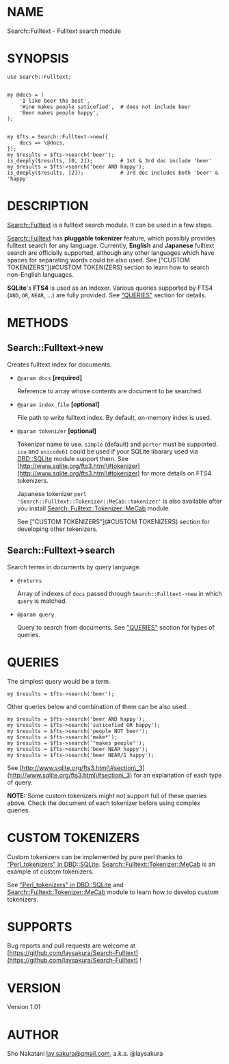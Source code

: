# NAME

Search::Fulltext - Fulltext search module

# SYNOPSIS

    use Search::Fulltext;
    

    my @docs = (
        'I like beer the best',
        'Wine makes people saticefied',  # does not include beer
        'Beer makes people happy',
    );
    

    my $fts = Search::Fulltext->new({
        docs => \@docs,
    });
    my $results = $fts->search('beer');
    is_deeply($results, [0, 2]);         # 1st & 3rd doc include 'beer'
    my $results = $fts->search('beer AND happy');
    is_deeply($results, [2]);            # 3rd doc includes both 'beer' & 'happy'

# DESCRIPTION

[Search::Fulltext](http://search.cpan.org/perldoc?Search::Fulltext) is a fulltext search module. It can be used in a few steps.

[Search::Fulltext](http://search.cpan.org/perldoc?Search::Fulltext) has __pluggable tokenizer__ feature, which possibly provides fulltext search for any language.
Currently, __English__ and __Japanese__ fulltext search are officially supported,
although any other languages which have spaces for separating words could be also used.
See ["CUSTOM TOKENIZERS"](#CUSTOM TOKENIZERS) section to learn how to search non-English languages.

__SQLite__'s __FTS4__ is used as an indexer.
Various queries supported by FTS4 (`AND`, `OR`, `NEAR`, ...) are fully provided.
See ["QUERIES"](#QUERIES) section for details.

# METHODS

## Search::Fulltext->new

Creates fulltext index for documents.

- `@param docs` __\[required\]__

    Reference to array whose contents are document to be searched.

- `@param index_file` __\[optional\]__

    File path to write fulltext index. By default, on-memory index is used.

- `@param tokenizer` __\[optional\]__

    Tokenizer name to use. `simple` (default) and `porter` must be supported.
    `icu` and `unicode61` could be used if your SQLite libarary used via [DBD::SQLite](http://search.cpan.org/perldoc?DBD::SQLite) module support them.
    See [http://www.sqlite.org/fts3.html\#tokenizer](http://www.sqlite.org/fts3.html\#tokenizer) for more details on FTS4 tokenizers.

    Japanese tokenizer `perl 'Search::Fulltext::Tokenizer::MeCab::tokenizer'` is also available after you install
    [Search::Fulltext::Tokenizer::MeCab](http://search.cpan.org/perldoc?Search::Fulltext::Tokenizer::MeCab) module.

    See ["CUSTOM TOKENIZERS"](#CUSTOM TOKENIZERS) section for developing other tokenizers.

## Search::Fulltext->search

Search terms in documents by query language.

- `@returns`

    Array of indexes of `docs` passed through `Search::Fulltext->new` in which `query` is matched.

- `@param query`

    Query to search from documents.
    See ["QUERIES"](#QUERIES) section for types of queries.

# QUERIES

The simplest query would be a term.

    my $results = $fts->search('beer');

Other queries below and combination of them can be also used.

    my $results = $fts->search('beer AND happy');
    my $results = $fts->search('saticefied OR happy');
    my $results = $fts->search('people NOT beer');
    my $results = $fts->search('make*');
    my $results = $fts->search('"makes people"');
    my $results = $fts->search('beer NEAR happy');
    my $results = $fts->search('beer NEAR/1 happy');

See [http://www.sqlite.org/fts3.html\#section\_3](http://www.sqlite.org/fts3.html\#section\_3) for an explanation of each type of query.

__NOTE:__ Some custom tokenizers might not support full of these queries above.
Check the document of each tokenizer before using complex queries.

# CUSTOM TOKENIZERS

Custom tokenizers can be implemented by pure perl thanks to ["Perl\_tokenizers" in DBD::SQLite](http://search.cpan.org/perldoc?DBD::SQLite#Perl\_tokenizers).
[Search::Fulltext::Tokenizer::MeCab](http://search.cpan.org/perldoc?Search::Fulltext::Tokenizer::MeCab) is an example of custom tokenizers.

See ["Perl\_tokenizers" in DBD::SQLite](http://search.cpan.org/perldoc?DBD::SQLite#Perl\_tokenizers) and [Search::Fulltext::Tokenizer::MeCab](http://search.cpan.org/perldoc?Search::Fulltext::Tokenizer::MeCab) module to learn how to develop custom tokenizers.

# SUPPORTS

Bug reports and pull requests are welcome at [https://github.com/laysakura/Search-Fulltext](https://github.com/laysakura/Search-Fulltext) !

# VERSION

Version 1.01

# AUTHOR

Sho Nakatani <lay.sakura@gmail.com>, a.k.a. @laysakura
